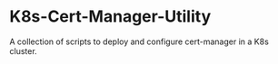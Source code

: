 # K8s-Cert-Manager-Utility
A collection of scripts to deploy and configure cert-manager in a K8s cluster.
